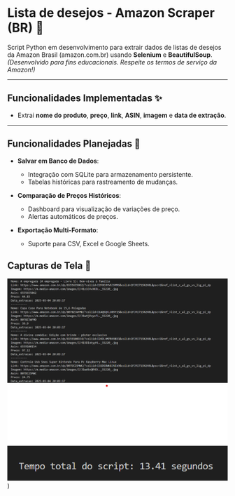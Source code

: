 # Lista de desejos - Amazon Scraper (BR) 🛒  

Script Python em desenvolvimento para extrair dados de listas de desejos da Amazon Brasil (amazon.com.br) usando **Selenium** e **BeautifulSoup**.  
*(Desenvolvido para fins educacionais. Respeite os termos de serviço da Amazon!)*  

---

## Funcionalidades Implementadas ✨  
- Extrai **nome do produto**, **preço**, **link**, **ASIN**, **imagem** e **data de extração**.  

---

## Funcionalidades Planejadas 🚧  
- **Salvar em Banco de Dados**:  
  - Integração com SQLite para armazenamento persistente.  
  - Tabelas históricas para rastreamento de mudanças.  

- **Comparação de Preços Históricos**:  
  - Dashboard para visualização de variações de preço.  
  - Alertas automáticos de preços.  

- **Exportação Multi-Formato**:  
  - Suporte para CSV, Excel e Google Sheets.  

## Capturas de Tela 📸

![Captura de Tela do Programa](captura_wish_list.png)
![Captura de Tela do Programa](tempo_total.png)
)


